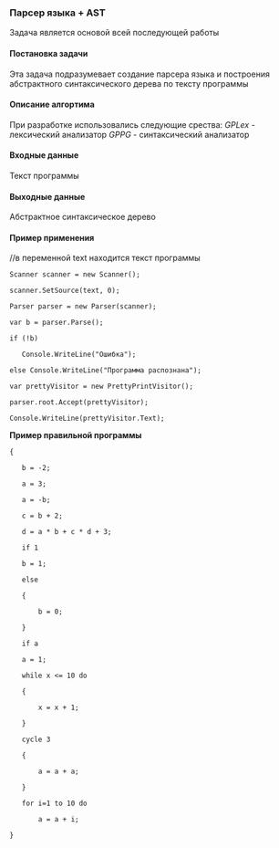 ### Парсер языка + AST

Задача является основой всей последующей работы

#### Постановка задачи

Эта задача подразумевает создание парсера языка и построения абстрактного синтаксического дерева по тексту программы

#### Описание алгортима

При разработке использовались следующие срества:
*GPLex* - лексический анализатор
*GPPG* - синтаксический анализатор

#### Входные данные

Текст программы

#### Выходные данные

Абстрактное синтаксическое дерево

#### Пример применения

//в переменной text находится текст программы

`Scanner scanner = new Scanner();`

`scanner.SetSource(text, 0);`


`Parser parser = new Parser(scanner);`

`var b = parser.Parse();`

`if (!b)`

`	Console.WriteLine("Ошибка");`

`else Console.WriteLine("Программа распознана");`

`var prettyVisitor = new PrettyPrintVisitor();`

`parser.root.Accept(prettyVisitor);`

`Console.WriteLine(prettyVisitor.Text);`



 **Пример правильной программы** 


`{`

`	b = -2;`

`	a = 3;`

`	a = -b;`

`	c = b + 2;`

`	d = a * b + c * d + 3;`

`	if 1`

`	b = 1;`

`	else`

`	{`

`		b = 0;`

`	}`

`	if a`

`	a = 1;`

`	while x <= 10 do`

`	{`

`		x = x + 1;`

`	}`

`	cycle 3`

`	{`

`		a = a + a;`

`	}`

`	for i=1 to 10 do`

`		a = a + i;`

`}`